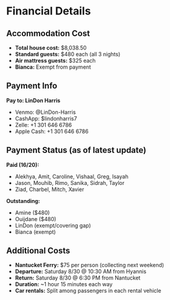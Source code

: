 # Financial Details

## Accommodation Cost
- **Total house cost:** $8,038.50
- **Standard guests:** $480 each (all 3 nights)
- **Air mattress guests:** $325 each
- **Bianca:** Exempt from payment

## Payment Info
**Pay to: LinDon Harris**
- Venmo: @LinDon-Harris
- CashApp: $lindonharris7
- Zelle: +1 301 646 6786
- Apple Cash: +1 301 646 6786

## Payment Status (as of latest update)
**Paid (16/20):**
- Alekhya, Amit, Caroline, Vishaal, Greg, Isayah
- Jason, Mouhib, Rimo, Sanika, Sidrah, Taylor
- Ziad, Charbel, Mitch, Xavier

**Outstanding:**
- Amine ($480)
- Ouijdane ($480)
- LinDon (exempt/covering gap)
- Bianca (exempt)

## Additional Costs
- **Nantucket Ferry:** $75 per person (collecting next weekend)
- **Departure:** Saturday 8/30 @ 10:30 AM from Hyannis
- **Return:** Saturday 8/30 @ 6:30 PM from Nantucket
- **Duration:** ~1 hour 15 minutes each way
- **Car rentals:** Split among passengers in each rental vehicle